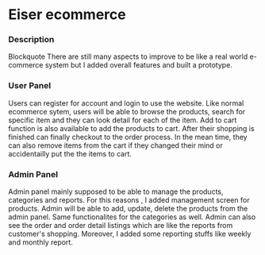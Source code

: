 # Eiser ecommerce

### Description


Blockquote There are still many aspects to improve to be like a real world e-commerce system but I added overall features and built a prototype.



### User Panel
Users can register for account and login to use the website.
Like normal ecommerce sytem, users will be able to browse the products, search for specific item and they can look detail for each of the item. Add to cart function is also available to add the products to cart. After their shopping is finished can finally checkout to the order process. In the mean time, they can also remove items from the cart if they changed their mind or accidentailly put the the items to cart.

### Admin Panel
Admin panel mainly supposed to be able to manage the products, categories and reports. For this reasons , I added management screen for products. Admin will be able to add, update, delete the products from the admin panel. Same functionalites for the categories as well. Admin can also see the order and order detail listings which are like the reports from customer's shopping. Moreover, I added some reporting stuffs like weekly and monthly report.

